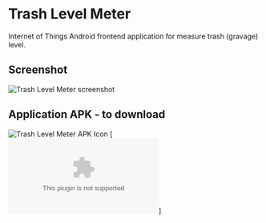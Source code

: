 Trash Level Meter
=================

Internet of Things Android frontend application for measure trash (gravage) level.

Screenshot
-----------
![Trash Level Meter screenshot](https://raw.github.com/bieli/TrashLevelMeterInternetOfThingsAndroidApp/master/distribution/TrashLevelMeter.sreenshot.1.png)


Application APK - to download
-----------
![Trash Level Meter APK Icon](https://raw.github.com/bieli/TrashLevelMeterInternetOfThingsAndroidApp/master/trashlevelmeter/src/main/res/mipmap-xhdpi/ic_launcher.png)
[![Install by click - trashlevelmeter.apk](https://github.com/bieli/TrashLevelMeterInternetOfThingsAndroidApp/raw/master/distribution/trashlevelmeter-release-unsigned.apk)]


